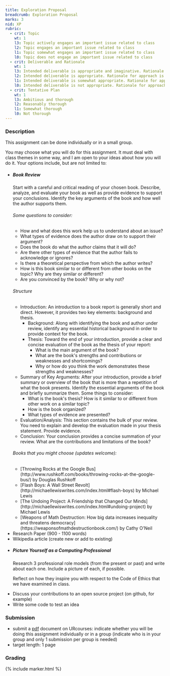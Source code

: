 ```yaml
---
title: Exploration Proposal
breadcrumb: Exploration Proposal
marks: 3
nid: XP
rubric:
  - crit: Topic
    wt: 1
    l3: Topic actively engages an important issue related to class
    l2: Topic engages an important issue related to class
    l1: Topic somewhat engages an important issue related to class
    l0: Topic does not engage an important issue related to class
  - crit: Deliverable and Rationale
    wt: 1
    l3: Intended deliverable is appropriate and imaginative. Rationale for approach is clear and well-formed    
    l2: Intended deliverable is appropriate. Rationale for approach is reasonable
    l1: Intended deliverable is somewhat appropriate. Rationale for approach is mostly unclear and not well-formed
    l0: Intended deliverable is not appropriate. Rationale for approach is not clear 		
  - crit: Tentative Plan
    wt: 1
    l3: Ambitious and thorough    
    l2: Reasonably thorough
    l1: Somewhat thorough
    l0: Not thorough
---
```

### Description

This assignment can be done individually or in a small group.

You may choose what you will do for this assignment. It must deal with class themes in some way, and I am open to your ideas about how you will do it. Your options include, but are not limited to:

<ul>
  <li>
    <div class="card bg-light">
      <h5 class="card-header">
        Book Review
      </h5>
      <div class="card-body">
        <p>
          Start with a careful and critical reading of your chosen book.
          Describe, analyze, and evaluate your book as well as provide evidence to support your conclusions. Identify the key arguments of the book and how well the author supports them.
        </p>
        <h6>
          Some questions to consider:
        </h6>
        <ul>
          <li>
            How and what does this work help us to understand about an issue?
          </li>
          <li>
            What types of evidence does the author draw on to support their argument?
          </li>
          <li>
            Does the book do what the author claims that it will do?
          </li>
          <li>
            Are there other types of evidence that the author fails to acknowledge or ignores?
          </li>
          <li>
            Is there a theoretical perspective from which the author writes?
          </li>
          <li>
            How is this book similar to or different from other books on the topic? Why are they similar or different?
          </li>
          <li>
            Are you convinced by the book? Why or why not?
          </li>
        </ul>
        <h6>
          Structure
        </h6>
        <ul>
          <li>
            Introduction: An introduction to a book report is generally short and direct. However, it provides two key elements: background and thesis.
            <ul>
              <li>
                Background: Along with identifying the book and author under review, identify any essential historical background in order to provide context for the book.
              </li>
              <li>
                Thesis: Toward the end of your introduction, provide a clear and concise evaluation of the book as the thesis of your report:
                <ul>
                  <li>
                    What is the  main argument of the book?
                  </li>
                  <li>
                    What are the book's strengths and contributions or weaknesses and shortcomings?
                  </li>
                  <li>
                    Why or how do you think the work demonstrates these strengths and weaknesses?
                  </li>
                </ul>
              </li>
            </ul>
          </li>
          <li>
            Summary of Key Arguments: After your introduction, provide a brief summary or overview of the book that is more than a repetition of what the book presents. Identify the essential arguments of the book and briefly summarize them. Some things to consider:
            <ul>
              <li>
                What is the book's thesis? How is it similar to or different from other work on a similar topic?
              </li>
              <li>
                How is the book organized?
              </li>
              <li>
                What types of evidence are presented?
              </li>
            </ul>
          </li>
          <li>
            Evaluation/Analysis: This section contains the bulk of your review. You need to explain and develop the evaluation made in your thesis statement. Provide evidence.
          </li>
          <li>
            Conclusion: Your conclusion provides a concise summation of your review. What are the contributions and limitations of the book?
          </li>
        </ul>
        <h6>
          Books that you might choose (updates welcome):
        </h6>
        <ul>
          <li>
            [Throwing Rocks at the Google Bus](http://www.rushkoff.com/books/throwing-rocks-at-the-google-bus/) by Douglas Rushkoff
          </li>
          <li>
            [Flash Boys: A Wall Street Revolt](http://michaellewiswrites.com/index.html#flash-boys) by Michael Lewis
          </li>
          <li>
            [The Undoing Project: A Friendship that Changed Our Minds](http://michaellewiswrites.com/index.html#undoing-project) by Michael Lewis
          </li>
          <li>
            [Weapons of Math Destruction: How big data increases inequality and threatens democracy](https://weaponsofmathdestructionbook.com/) by Cathy O'Neil
          </li>
        </ul>
      </div>
    </div>
  </li>
  <li>
    Research Paper (900 - 1100 words)
  </li>
  <li>
    Wikipedia article (create new or add to existing)
  </li>
  <li>
    <div class="card bg-light">
      <h5 class="card-header">
        Picture Yourself as a Computing Professional
      </h5>
      <div class="card-body">
        <p>
          Research 3 professional role models (from the present or past) and write about each one.
          Include a picture of each, if possible.
        </p>
        <p>
          Reflect on how they inspire you with respect to the Code of Ethics that we have examined in class.
        </p>
      </div>
    </div>
  </li>
  <li>
    Discuss your contributions to an open source project (on github, for example)
  </li>
  <li>
    Write some code to test an idea
  </li>
</ul>

### Submission

* submit a [pdf](https://en.wikipedia.org/wiki/PDF) document on URcourses: indicate whether you will be doing this assignment individually or in a group (indicate who is in your group and only 1 submission per group is needed)
* target length: 1 page

### Grading

{% include marker.html %}
